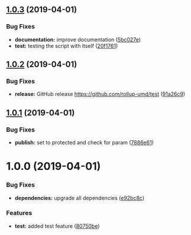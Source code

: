 ## [1.0.3](https://github.com/rollup-umd/test/compare/v1.0.2...v1.0.3) (2019-04-01)


### Bug Fixes

* **documentation:** improve documentation ([5bc027e](https://github.com/rollup-umd/test/commit/5bc027e))
* **test:** testing the script with itself ([20f1761](https://github.com/rollup-umd/test/commit/20f1761))

## [1.0.2](https://github.com/rollup-umd/test/compare/v1.0.1...v1.0.2) (2019-04-01)


### Bug Fixes

* **release:** GitHub release https://github.com/rollup-umd/test ([91a26c9](https://github.com/rollup-umd/test/commit/91a26c9))

## [1.0.1](https://module.kopaxgroup.com/rollup-umd/test/compare/v1.0.0...v1.0.1) (2019-04-01)


### Bug Fixes

* **publish:** set to protected and check for param ([7886e61](https://module.kopaxgroup.com/rollup-umd/test/commit/7886e61))

# 1.0.0 (2019-04-01)


### Bug Fixes

* **dependencies:** upgrade all dependencies ([e92bc8c](https://module.kopaxgroup.com/rollup-umd/test/commit/e92bc8c))


### Features

* **test:** added test feature ([80750be](https://module.kopaxgroup.com/rollup-umd/test/commit/80750be))
